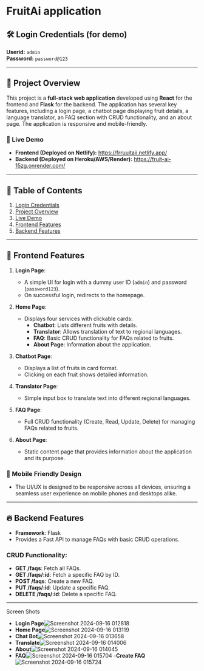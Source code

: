 # FruitAi application

## 🛠 Login Credentials (for demo)
**Userid:** `admin`  
**Password:** `password@123`

---

## 📖 Project Overview

This project is a **full-stack web application** developed using **React** for the frontend and **Flask** for the backend. The application has several key features, including a login page, a chatbot page displaying fruit details, a language translator, an FAQ section with CRUD functionality, and an about page. The application is responsive and mobile-friendly.

### 🚀 Live Demo

- **Frontend (Deployed on Netlify):** https://frruuitaii.netlify.app/
- **Backend (Deployed on Heroku/AWS/Render):** https://fruit-ai-15zg.onrender.com/

---

## 🧭 Table of Contents

1. [Login Credentials](#login-credentials-for-demo)
2. [Project Overview](#project-overview)
3. [Live Demo](#live-demo)
4. [Frontend Features](#frontend-features)
5. [Backend Features](#backend-features)


---

## 🌟 Frontend Features

1. **Login Page**:
   - A simple UI for login with a dummy user ID (`admin`) and password (`password123`).
   - On successful login, redirects to the homepage.
   
2. **Home Page**:
   - Displays four services with clickable cards:
     - **Chatbot**: Lists different fruits with details.
     - **Translator**: Allows translation of text to regional languages.
     - **FAQ**: Basic CRUD functionality for FAQs related to fruits.
     - **About Page**: Information about the application.

3. **Chatbot Page**:
   - Displays a list of fruits in card format.
   - Clicking on each fruit shows detailed information.

4. **Translator Page**:
   - Simple input box to translate text into different regional languages.

5. **FAQ Page**:
   - Full CRUD functionality (Create, Read, Update, Delete) for managing FAQs related to fruits.

6. **About Page**:
   - Static content page that provides information about the application and its purpose.

### 📱 Mobile Friendly Design
- The UI/UX is designed to be responsive across all devices, ensuring a seamless user experience on mobile phones and desktops alike.

---

## 🔥 Backend Features

- **Framework**: Flask
- Provides a Fast API to manage FAQs with basic CRUD operations.
  
### CRUD Functionality:
- **GET /faqs**: Fetch all FAQs.
- **GET /faqs/:id**: Fetch a specific FAQ by ID.
- **POST /faqs**: Create a new FAQ.
- **PUT /faqs/:id**: Update a specific FAQ.
- **DELETE /faqs/:id**: Delete a specific FAQ.

---
Screen Shots
- **Login Page**![Screenshot 2024-09-16 012818](https://github.com/user-attachments/assets/2896e85a-f8d8-4224-97bb-30c7072bfa3e)
- **Home Page**![Screenshot 2024-09-16 013119](https://github.com/user-attachments/assets/a0301c15-ad80-4bc2-b665-c4b4d6508349)
- **Chat Bot**![Screenshot 2024-09-16 013658](https://github.com/user-attachments/assets/bd4f9458-0acf-4dbd-b0e5-9a0b43616afa)
- **Translate**![Screenshot 2024-09-16 014006](https://github.com/user-attachments/assets/f694efa5-0659-4a38-ad8c-cf3a7692428d)
- **About**![Screenshot 2024-09-16 014045](https://github.com/user-attachments/assets/805d2b1c-dc38-4387-ae35-f0529d41170e)
- **FAQ**![Screenshot 2024-09-16 015704](https://github.com/user-attachments/assets/4e8618ad-4836-402b-a495-b0558d20d570)
-**Create FAQ**![Screenshot 2024-09-16 015724](https://github.com/user-attachments/assets/7b1e36eb-2fff-4004-a081-bc3cddedaf56)

